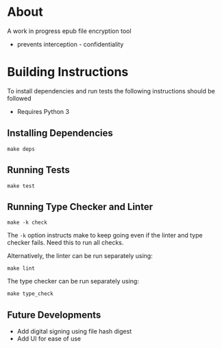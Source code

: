 # About
A work in progress epub file encryption tool

* prevents interception - confidentiality

# Building Instructions
To install dependencies and run tests the following instructions should be followed
* Requires Python 3

## Installing Dependencies

```
make deps
```

## Running Tests

```
make test
```

## Running Type Checker and Linter

```
make -k check
```

The `-k` option instructs make to keep going even if the
linter and type checker fails. Need this to run all checks.

Alternatively, the linter can be run separately using:

```
make lint
```

The type checker can be run separately using:

```
make type_check
```


## Future Developments
* Add digital signing using file hash digest
* Add UI for ease of use
